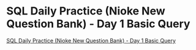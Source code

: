# SQL Daily Practice (Nioke New Question Bank) - Day 1 Basic Query
[SQL Daily Practice (Nioke New Question Bank) - Day 1 Basic Query](https://aiwithcloud.com/2022/09/19/sql_daily_practice_nioke_new_question_bank___day_1_basic_query/)